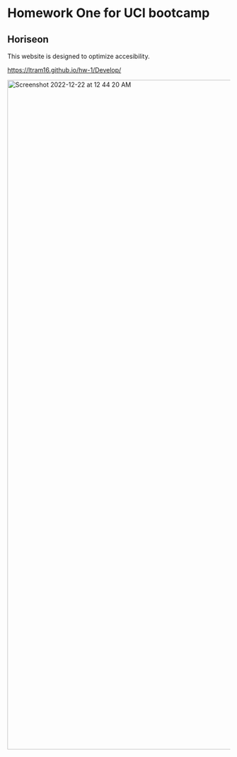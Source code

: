 # Homework One for UCI bootcamp

## Horiseon

This website is designed to optimize accesibility. 

https://ltram16.github.io/hw-1/Develop/

<img width="1510" alt="Screenshot 2022-12-22 at 12 44 20 AM" src="https://user-images.githubusercontent.com/119918403/209094482-d078b2a2-495a-45e4-bbdd-703db59ed282.png">
